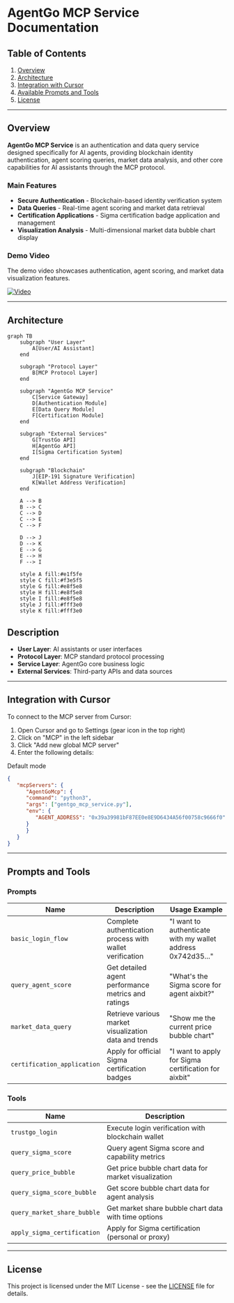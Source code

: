 # AgentGo MCP Service Documentation

##  Table of Contents

1. [Overview](#overview)
2. [Architecture](#architecture)
3. [Integration with Cursor](#integration-with-cursor)
4. [Available Prompts and Tools](#available-prompts-and-tools)
5. [License](#license)

---

## Overview

**AgentGo MCP Service** is an authentication and data query service designed specifically for AI agents, providing blockchain identity authentication, agent scoring queries, market data analysis, and other core capabilities for AI assistants through the MCP protocol.

### Main Features

- **Secure Authentication** - Blockchain-based identity verification system
- **Data Queries** - Real-time agent scoring and market data retrieval
- **Certification Applications** - Sigma certification badge application and management
- **Visualization Analysis** - Multi-dimensional market data bubble chart display

###  Demo Video

The demo video showcases authentication, agent scoring, and market data visualization features.

[![Video](https://raw.githubusercontent.com/Quan3Xin/AgentGoMcp_Demo/refs/heads/main/video.png)](https://www.youtube.com/watch?v=9j6Ghq6FOvA)

---

## Architecture

```mermaid
graph TB
    subgraph "User Layer"
        A[User/AI Assistant]
    end
    
    subgraph "Protocol Layer"
        B[MCP Protocol Layer]
    end
    
    subgraph "AgentGo MCP Service"
        C[Service Gateway]
        D[Authentication Module]
        E[Data Query Module]
        F[Certification Module]
    end
    
    subgraph "External Services"
        G[TrustGo API]
        H[AgentGo API]
        I[Sigma Certification System]
    end
    
    subgraph "Blockchain"
        J[EIP-191 Signature Verification]
        K[Wallet Address Verification]
    end
    
    A --> B
    B --> C
    C --> D
    C --> E
    C --> F
    
    D --> J
    D --> K
    E --> G
    E --> H
    F --> I
    
    style A fill:#e1f5fe
    style C fill:#f3e5f5
    style G fill:#e8f5e8
    style H fill:#e8f5e8
    style I fill:#e8f5e8
    style J fill:#fff3e0
    style K fill:#fff3e0
```

##   Description

* **User Layer**: AI assistants or user interfaces
* **Protocol Layer**: MCP standard protocol processing
* **Service Layer**: AgentGo core business logic
* **External Services**: Third-party APIs and data sources

---

## Integration with Cursor
To connect to the MCP server from Cursor:

1. Open Cursor and go to Settings (gear icon in the top right)
2. Click on "MCP" in the left sidebar
3. Click "Add new global MCP server"
4. Enter the following details:

Default mode

```json
{
   "mcpServers": {
      "AgentGoMcp": {
      "command": "python3",
      "args": ["gentgo_mcp_service.py"],
      "env": {
         "AGENT_ADDRESS": "0x39a39981bF87EE0e8E9D6434A56f00758c9666f0"
      }
      }
   }
}
```

---

## Prompts and Tools

### Prompts

| Name | Description | Usage Example |
|------|-------------|---------------|
| `basic_login_flow` | Complete authentication process with wallet verification | "I want to authenticate with my wallet address 0x742d35..." |
| `query_agent_score` | Get detailed agent performance metrics and ratings | "What's the Sigma score for agent aixbit?" |
| `market_data_query` | Retrieve various market visualization data and trends | "Show me the current price bubble chart" |
| `certification_application` | Apply for official Sigma certification badges | "I want to apply for Sigma certification for aixbit" |

### Tools

| Name | Description |
|------|-------------|
| `trustgo_login` | Execute login verification with blockchain wallet |
| `query_sigma_score` | Query agent Sigma score and capability metrics |
| `query_price_bubble` | Get price bubble chart data for market visualization |
| `query_sigma_score_bubble` | Get score bubble chart data for agent analysis |
| `query_market_share_bubble` | Get market share bubble chart data with time options |
| `apply_sigma_certification` | Apply for Sigma certification (personal or proxy) |

---

## License

This project is licensed under the MIT License - see the [LICENSE](LICENSE) file for details.